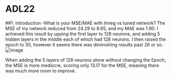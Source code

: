 # ADL22

##1. Introduction
-What is your MSE/MAE with linreg vs tuned network?
The MSE of my network reduced from 24.29 to 8.65, and my MAE was 1.90. I achieved this result by upping the first layer to 128 neurons, and adding 5 hidden layers in the middle each of which had 128 neurons. I then raised the epoch to 30, however it seems there was diminishing results past 26 or so. 
![image](https://user-images.githubusercontent.com/54987160/170630715-77067474-0972-48b4-bab2-5994e9969b9e.png)

When adding the 5 layers of 128 neurons alone without changing the Epoch, the MSE is more mediocre, scoring only 13.17 for the MSE, meaning there was much more room to improve. 
